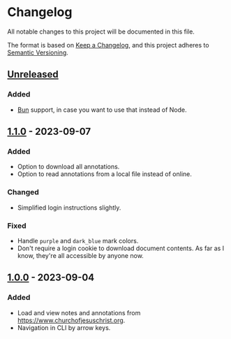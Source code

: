 # Changelog

All notable changes to this project will be documented in this file.

The format is based on [Keep a Changelog](https://keepachangelog.com/en/1.0.0/),
and this project adheres to [Semantic Versioning](https://semver.org/spec/v2.0.0.html).

## [Unreleased]

### Added

- [Bun](https://bun.sh) support, in case you want to use that instead of Node.

## [1.1.0] - 2023-09-07

### Added

- Option to download all annotations.
- Option to read annotations from a local file instead of online.

### Changed

- Simplified login instructions slightly.

### Fixed

- Handle `purple` and `dark_blue` mark colors.
- Don't require a login cookie to download document contents. As far as I know, they're all accessible by anyone now.

## [1.0.0] - 2023-09-04

### Added

- Load and view notes and annotations from https://www.churchofjesuschrist.org.
- Navigation in CLI by arrow keys.

[Unreleased]: https://github.com/AverageHelper/gospel-library-export/compare/v1.1.0...HEAD
[1.1.0]: https://github.com/AverageHelper/gospel-library-export/compare/v1.0.0...v1.1.0
[1.0.0]: https://github.com/AverageHelper/gospel-library-export/releases/tag/v1.0.0
